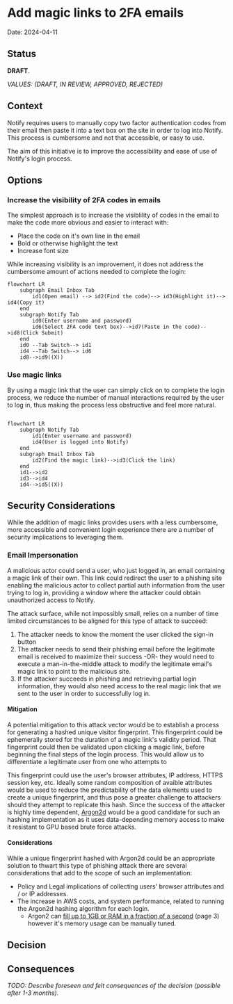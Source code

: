# Add magic links to 2FA emails

Date: 2024-04-11

## Status

**DRAFT**.

_VALUES: (DRAFT, IN REVIEW, APPROVED, REJECTED)_

## Context

Notify requires users to manually copy two factor authentication codes from their email then paste it into a text box on the site in order to log into Notify. This process is cumbersome and not that accessible, or easy to use.

The aim of this initiative is to improve the accessibility and ease of use of Notify's login process.

## Options

### Increase the visibility of 2FA codes in emails
The simplest approach is to increase the visiblility of codes in the email to make the code more obvious and easier to interact with:
- Place the code on it's own line in the email
- Bold or otherwise highlight the text
- Increase font size

While increasing visibility is an improvement, it does not address the cumbersome amount of actions needed to complete the login:

```mermaid
flowchart LR
    subgraph Email Inbox Tab
        id1(Open email) --> id2(Find the code)--> id3(Highlight it)--> id4(Copy it)
    end
	subgraph Notify Tab
        id0(Enter username and password)
        id6(Select 2FA code text box)-->id7(Paste in the code)-->id8(Click Submit)
    end
    id0 --Tab Switch--> id1
    id4 --Tab Switch--> id6
    id8-->id9((X))

```

### Use magic links
By using a magic link that the user can simply click on to complete the login process, we reduce the number of manual interactions required by the user to log in, thus making the process less obstructive and feel more natural.


```mermaid

flowchart LR
	subgraph Notify Tab
        id1(Enter username and password)
        id4(User is logged into Notify)
    end
    subgraph Email Inbox Tab
        id2(Find the magic link)-->id3(Click the link)
    end
    id1-->id2
    id3-->id4
    id4-->id5((X))

```

## Security Considerations
While the addition of magic links provides users with a less cumbersome, more accessible and convenient login experience there are a number of security implications to leveraging them.

### Email Impersonation
A malicious actor could send a user, who just logged in, an email containing a magic link of their own. This link could redirect the user to a phishing site enabling the malicious actor to collect partial auth information from the user trying to log in, providing a window where the attacker could obtain unauthorized access to Notify.

The attack surface, while not impossibly small, relies on a number of time limited circumstances to be aligned for this type of attack to succeed:

1. The attacker needs to know the moment the user clicked the sign-in button
2. The attacker needs to send their phishing email before the legitimate email is received to maximize their success -OR- they would need to execute a man-in-the-middle attack to modify the legitimate email's magic link to point to the malicious site.
3. If the attacker succeeds in phishing and retrieving partial login information, they would also need access to the real magic link that we sent to the user in order to successfully log in.

#### Mitigation

A potential mitigation to this attack vector would be to establish a process for generating a hashed unique visitor fingerprint. This fingerprint could be ephemerally stored for the duration of a magic link's validity period. That fingerprint could then be validated upon clicking a magic link, before beginning the final steps of the login process. This would allow us to differentiate a legitimate user from one who attempts to

This fingerprint could use the user's browser attributes, IP address, HTTPS session key, etc. Ideally some random composition of avaible attributes would be used to reduce the predictability of the data elements used to create a unique fingerprint, and thus pose a greater challenge to attackers should they attempt to replicate this hash. Since the success of the attacker is highly time dependent, [Argon2d](https://github.com/P-H-C/phc-winner-argon2) would be a good candidate for such an hashing implementation as it uses data-depending memory access to make it resistant to GPU based brute force attacks.

#### Considerations
While a unique fingerprint hashed with Argon2d could be an appropriate solution to thwart this type of phishing attack there are several considerations that add to the scope of such an implementation:

* Policy and Legal implications of collecting users' browser attributes and / or IP addresses.
* The increase in AWS costs, and system performance, related to running the Argon2d hashing algorithm for each login.
  * Argon2 can [fill up to 1GB or RAM in a fraction of a second](https://github.com/P-H-C/phc-winner-argon2/blob/master/argon2-specs.pdf) (page 3) however it's memory usage can be manually tuned.

## Decision


## Consequences

_TODO: Describe foreseen and felt consequences of the decision (possible after 1-3 months)._
